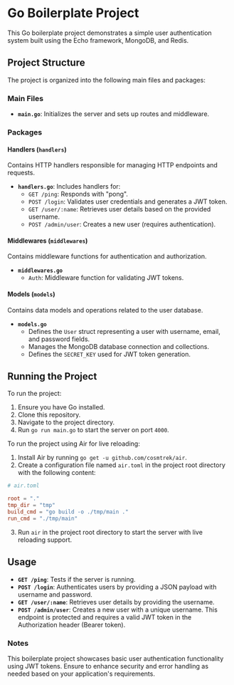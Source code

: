 # Go Boilerplate Project

This Go boilerplate project demonstrates a simple user authentication system built using the Echo framework, MongoDB, and Redis.

## Project Structure

The project is organized into the following main files and packages:

### Main Files

- **`main.go`**: Initializes the server and sets up routes and middleware.

### Packages

#### Handlers (`handlers`)

Contains HTTP handlers responsible for managing HTTP endpoints and requests.

- **`handlers.go`**: Includes handlers for:
  - `GET /ping`: Responds with "pong".
  - `POST /login`: Validates user credentials and generates a JWT token.
  - `GET /user/:name`: Retrieves user details based on the provided username.
  - `POST /admin/user`: Creates a new user (requires authentication).

#### Middlewares (`middlewares`)

Contains middleware functions for authentication and authorization.

- **`middlewares.go`**
  - `Auth`: Middleware function for validating JWT tokens.

#### Models (`models`)

Contains data models and operations related to the user database.

- **`models.go`**
  - Defines the `User` struct representing a user with username, email, and password fields.
  - Manages the MongoDB database connection and collections.
  - Defines the `SECRET_KEY` used for JWT token generation.

## Running the Project

To run the project:

1. Ensure you have Go installed.
2. Clone this repository.
3. Navigate to the project directory.
4. Run `go run main.go` to start the server on port `4000`.

To run the project using Air for live reloading:

1. Install Air by running `go get -u github.com/cosmtrek/air`.
2. Create a configuration file named `air.toml` in the project root directory with the following content:

```toml
# air.toml

root = "."
tmp_dir = "tmp"
build_cmd = "go build -o ./tmp/main ."
run_cmd = "./tmp/main"
```
3. Run `air` in the project root directory to start the server with live reloading support.

## Usage

- **`GET /ping`**: Tests if the server is running.
- **`POST /login`**: Authenticates users by providing a JSON payload with username and password.
- **`GET /user/:name`**: Retrieves user details by providing the username.
- **`POST /admin/user`**: Creates a new user with a unique username. This endpoint is protected and requires a valid JWT token in the Authorization header (Bearer token).

### Notes

This boilerplate project showcases basic user authentication functionality using JWT tokens. Ensure to enhance security and error handling as needed based on your application's requirements.
